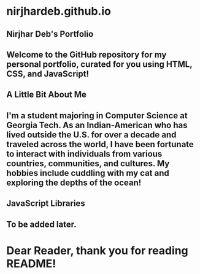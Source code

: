 # **nirjhardeb.github.io**
## **Nirjhar Deb's Portfolio**
Welcome to the GitHub repository for my personal portfolio, curated for you using HTML, CSS, and JavaScript!
---
## **A Little Bit About Me**
I'm a student majoring in Computer Science at Georgia Tech. As an Indian-American who has lived outside the U.S. for over a decade and traveled across the world, I have been fortunate to interact with individuals from various countries, communities, and cultures. My hobbies include cuddling with my cat and exploring the depths of the ocean!
---
## **JavaScript Libraries**
To be added later.
---
# **Dear Reader, thank you for reading README!**